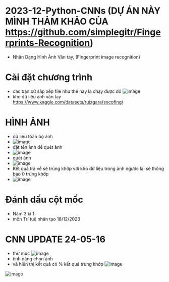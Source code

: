 # 2023-12-Python-CNNs (DỰ ÁN NÀY MÌNH THẢM KHẢO CỦA https://github.com/simplegitr/Fingerprints-Recognition)
- Nhận Dạng Hình Ảnh Vân tay, (Fingerprint image recognition)
# Cài đặt chương trình
- các bạn cứ sắp xếp file như thế này là chạy được đó
![image](https://github.com/hiepnx03/2023-12-Python-CNNs-Fingerprint-image-recognition/assets/71397941/2ff12a84-dd30-4be3-a0fe-fddc6a64a22b)
- kho dữ liệu ảnh vân tay
https://www.kaggle.com/datasets/ruizgara/socofing/
# HÌNH ẢNH
- dữ liệu toàn bộ ảnh
- ![image](https://github.com/hiepnx03/2023-12-Python-CNNs-Fingerprint-image-recognition/assets/71397941/7725b205-f081-4516-8fd8-0d890a8b8f19)
- đặt tên ảnh để quét ảnh
- ![image](https://github.com/hiepnx03/2023-12-Python-CNNs-Fingerprint-image-recognition/assets/71397941/72436fde-b6ef-4c77-a314-b565ec933bac)
- quét ảnh
- ![image](https://github.com/hiepnx03/2023-12-Python-CNNs-Fingerprint-image-recognition/assets/71397941/e1a0819a-a0d3-466f-89bb-050f1fa7640a)
- Kết quả trả về sẽ trùng khớp với kho dữ liệu trong ảnh ngược lại sẽ thông báo 0 trùng khớp
- ![image](https://github.com/hiepnx03/2023-12-Python-CNNs-Fingerprint-image-recognition/assets/71397941/4a919c88-d457-4437-a861-c3b49dc25bd4)
 
# Đánh dấu cột mốc
- Năm 3 kì 1
- môn Trí tuệ nhân tạo 18/12/2023


# CNN UPDATE 24-05-16
- thư mục
![image](https://github.com/hiepnx03/2023-12-Python-CNNs-Fingerprint-image-recognition/assets/71397941/1e2f3d3d-8304-4ec8-8c88-0a0e890552bd)
- tính năng chọn ảnh 
- và hiển thị kết quả có % kết quả trùng khớp
![image](https://github.com/hiepnx03/2023-12-Python-CNNs-Fingerprint-image-recognition/assets/71397941/b278bd2b-b228-44c1-9408-8173688f0fc9)

![image](https://github.com/hiepnx03/2023-12-Python-CNNs-Fingerprint-image-recognition/assets/71397941/a5181088-9e69-47fd-a626-5aea59b08414)

